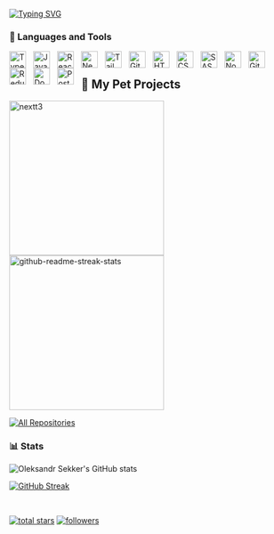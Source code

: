 [![Typing SVG](https://readme-typing-svg.demolab.com?font=Fira+Code&pause=1000&color=8264F7&vCenter=true&width=435&lines=%F0%9F%91%8B+Hi+there!;I'm+Oleksandr+Sekker+;Front+End+Developer)](https://git.io/typing-svg)

### 🧰 Languages and Tools

<img align="left" alt="TypeScript" width="30px" style="padding-right:10px;" src="https://cdn.jsdelivr.net/gh/devicons/devicon/icons/typescript/typescript-plain.svg" />
<img align="left" alt="JavaScript" width="30px" style="padding-right:10px;" src="https://cdn.jsdelivr.net/gh/devicons/devicon/icons/javascript/javascript-plain.svg" />
<img align="left" alt="React" width="30px" style="padding-right:10px;" src="https://cdn.jsdelivr.net/gh/devicons/devicon/icons/react/react-original.svg" />
<img align="left" alt="Next" width="30px" style="padding-right:10px;" src="https://cdn.jsdelivr.net/gh/devicons/devicon/icons/nextjs/nextjs-line.svg" />
<img align="left" alt="Tailwind CSS" width="30px" style="padding-right:10px;" src="https://cdn.jsdelivr.net/gh/devicons/devicon/icons/tailwindcss/tailwindcss-plain.svg" />
<img align="left" alt="Git" width="30px" style="padding-right:10px;" src="https://cdn.jsdelivr.net/gh/devicons/devicon/icons/git/git-original.svg" />
<img align="left" alt="HTML" width="30px" style="padding-right:10px;" src="https://cdn.jsdelivr.net/gh/devicons/devicon/icons/html5/html5-plain.svg" />
<img align="left" alt="CSS" width="30px" style="padding-right:10px;" src="https://cdn.jsdelivr.net/gh/devicons/devicon/icons/css3/css3-plain.svg" />
<img align="left" alt="SASS" width="30px" style="padding-right:10px;" src="https://cdn.jsdelivr.net/gh/devicons/devicon/icons/sass/sass-original.svg" />
<img align="left" alt="NodeJS" width="30px" style="padding-right:10px;" src="https://cdn.jsdelivr.net/gh/devicons/devicon/icons/nodejs/nodejs-original.svg" />
<img align="left" alt="GitHub" width="30px" style="padding-right:10px;" src="https://cdn.jsdelivr.net/gh/devicons/devicon/icons/github/github-original.svg" />
<img align="left" alt="Redux" width="30px" style="padding-right:10px;" src="https://cdn.jsdelivr.net/gh/devicons/devicon/icons/redux/redux-original.svg" />
<img align="left" alt="Docker" width="30px" style="padding-right:10px;" src="https://cdn.jsdelivr.net/gh/devicons/devicon/icons/docker/docker-original.svg" />
<img align="left" alt="Postgresql" width="30px" style="padding-right:10px;" src="https://cdn.jsdelivr.net/gh/devicons/devicon/icons/postgresql/postgresql-original.svg" />
<br />

  <summary><h2>📘 My Pet Projects</h2></summary>

  <p align="left">
    <a href="https://github.com/AleksandrSekker/nextt3"><img width="278" src="https://denvercoder1-github-readme-stats.vercel.app/api/pin/?username=AleksandrSekker&repo=nextt3&theme=react&bg_color=1F222E&title_color=F85D7F&hide_border=true&icon_color=F8D866&show_icons=false" alt="nextt3"></a>
    <a href="https://github.com/AleksandrSekker/onix"><img width="278" src="https://denvercoder1-github-readme-stats.vercel.app/api/pin/?username=AleksandrSekker&repo=onix&theme=react&bg_color=1F222E&title_color=F85D7F&hide_border=true&icon_color=F8D866&show_icons=false" alt="github-readme-streak-stats"></a>
  </p>

<a href="https://github.com/AleksandrSekker?tab=repositories&sort=stargazers"><img alt="All Repositories" title="All Repositories" src="https://custom-icon-badges.demolab.com/badge/-Click%20Here%20For%20All%20My%20Repos-1F222E?style=for-the-badge&logoColor=white&logo=repo"/></a>

### 📊 Stats

![Oleksandr Sekker's GitHub stats](https://github-readme-stats.vercel.app/api?username=aleksandrsekker&show_icons=true&theme=react)

[![GitHub Streak](https://streak-stats.demolab.com/?user=aleksandrsekker&theme=react&currStreakNum=2FD3EB&fire=pink&sideLabels=F00&date_format=[Y.]n.j)](https://git.io/streak-stats)


<!-- ![GitHub Streak](https://streak-stats.demolab.com?user=ForrestKnight&theme=gruvbox&border_radius=4.5) -->


<br/>

<!-- Social badges section -->
<!-- Badges with custom icons - https://github.com/DenverCoder1/custom-icon-badges -->
<!-- View counter - https://github.com/DenverCoder1/Simple-View-Counter -->
<p>

  <a href="https://github.com/AleksandrSekker?tab=repositories&sort=stargazers">
    <img alt="total stars" title="Total stars on GitHub" src="https://custom-icon-badges.demolab.com/github/stars/AleksandrSekker?color=55960c&style=for-the-badge&labelColor=488207&logo=star"/></a>
  <a href="https://github.com/AleksandrSekker?tab=followers">
    <img alt="followers" title="Follow me on Github" src="https://custom-icon-badges.demolab.com/github/followers/AleksandrSekker?color=236ad3&labelColor=1155ba&style=for-the-badge&logo=person-add&label=Follow&logoColor=white"/></a>

</p>
